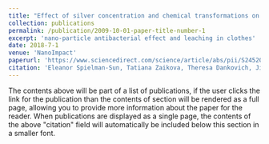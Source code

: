 ```yaml
---
title: "Effect of silver concentration and chemical transformations on release and antibacterial efficacy in silver-containing textiles"
collection: publications
permalink: /publication/2009-10-01-paper-title-number-1
excerpt: 'nano-particle antibacterial effect and leaching in clothes'
date: 2018-7-1
venue: 'NanoImpact'
paperurl: 'https://www.sciencedirect.com/science/article/abs/pii/S2452074817301878'
citation: 'Eleanor Spielman-Sun, Tatiana Zaikova, Theresa Dankovich, Jie Yun, Margret Ryan, James E. Hutchison, Gregory V. Lowry. (2018). &quot;Effect of silver concentration and chemical transformations on release and antibacterial efficacy in silver-containing textiles.&quot; <i>NanoImpact</i>. 1(1).'
---
```


The contents above will be part of a list of publications, if the user clicks the link for the publication than the contents of section will be rendered as a full page, allowing you to provide more information about the paper for the reader. When publications are displayed as a single page, the contents of the above "citation" field will automatically be included below this section in a smaller font.
